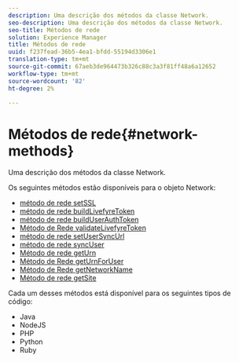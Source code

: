 ```yaml
---
description: Uma descrição dos métodos da classe Network.
seo-description: Uma descrição dos métodos da classe Network.
seo-title: Métodos de rede
solution: Experience Manager
title: Métodos de rede
uuid: f237fead-36b5-4ea1-bfdd-55194d3306e1
translation-type: tm+mt
source-git-commit: 67aeb3de964473b326c88c3a3f81ff48a6a12652
workflow-type: tm+mt
source-wordcount: '82'
ht-degree: 2%

---
```



# Métodos de rede{#network-methods}

Uma descrição dos métodos da classe Network.

Os seguintes métodos estão disponíveis para o objeto Network:

* [método de rede setSSL](#r_setssl_method)
* [método de rede buildLivefyreToken](#r_buildlivefyretoken_method)
* [método de rede buildUserAuthToken](#r_builduserauthtoken_method)
* [Método de Rede validateLivefyreToken](#validatelivefyretoken_method)
* [método de rede setUserSyncUrl](#r_setusersyncurl_method)
* [método de rede syncUser](#r_syncuser_method)
* [Método de rede getUrn](#r_geturn_method)
* [Método de Rede getUrnForUser](#r_geturnforuser_method)
* [Método de Rede getNetworkName](#r_getnetworkname_method)
* [Método de rede getSite](#r_getsite_method)

Cada um desses métodos está disponível para os seguintes tipos de código:

* Java
* NodeJS
* PHP
* Python
* Ruby

